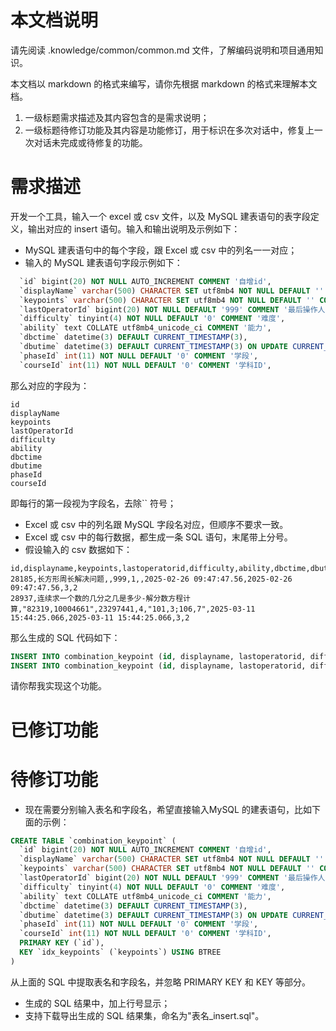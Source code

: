 # 本文档说明

请先阅读 .knowledge/common/common.md 文件，了解编码说明和项目通用知识。

本文档以 markdown 的格式来编写，请你先根据 markdown 的格式来理解本文档。

1. 一级标题需求描述及其内容包含的是需求说明；
2. 一级标题待修订功能及其内容是功能修订，用于标识在多次对话中，修复上一次对话未完成或待修复的功能。

# 需求描述
开发一个工具，输入一个 excel 或 csv 文件，以及 MySQL 建表语句的表字段定义，输出对应的 insert 语句。输入和输出说明及示例如下：
- MySQL 建表语句中的每个字段，跟 Excel 或 csv 中的列名一一对应；
- 输入的 MySQL 建表语句字段示例如下：
```sql
  `id` bigint(20) NOT NULL AUTO_INCREMENT COMMENT '自增id',
  `displayName` varchar(500) CHARACTER SET utf8mb4 NOT NULL DEFAULT '' COMMENT '客户端展示名称',
  `keypoints` varchar(500) CHARACTER SET utf8mb4 NOT NULL DEFAULT '' COMMENT '包含知识点列表合集，多个用逗号分割',
  `lastOperatorId` bigint(20) NOT NULL DEFAULT '999' COMMENT '最后操作人id 999-系统',
  `difficulty` tinyint(4) NOT NULL DEFAULT '0' COMMENT '难度',
  `ability` text COLLATE utf8mb4_unicode_ci COMMENT '能力',
  `dbctime` datetime(3) DEFAULT CURRENT_TIMESTAMP(3),
  `dbutime` datetime(3) DEFAULT CURRENT_TIMESTAMP(3) ON UPDATE CURRENT_TIMESTAMP(3),
  `phaseId` int(11) NOT NULL DEFAULT '0' COMMENT '学段',
  `courseId` int(11) NOT NULL DEFAULT '0' COMMENT '学科ID',
```
那么对应的字段为：
```text
id
displayName
keypoints
lastOperatorId
difficulty
ability
dbctime
dbutime
phaseId
courseId
```
即每行的第一段视为字段名，去除`` 符号；
- Excel 或 csv 中的列名跟 MySQL 字段名对应，但顺序不要求一致。
- Excel 或 csv 中的每行数据，都生成一条 SQL 语句，末尾带上分号。
- 假设输入的 csv 数据如下：
```csv
id,displayname,keypoints,lastoperatorid,difficulty,ability,dbctime,dbutime,phaseid,courseid
28185,长方形周长解决问题,,999,1,,2025-02-26 09:47:47.56,2025-02-26 09:47:47.56,3,2
28937,连续求一个数的几分之几是多少-解分数方程计算,"82319,10004661",23297441,4,"101,3;106,7",2025-03-11 15:44:25.066,2025-03-11 15:44:25.066,3,2
```
那么生成的 SQL 代码如下：
```sql
INSERT INTO combination_keypoint (id, displayname, lastoperatorid, difficulty, ability, dbctime, dbutime, phaseid, courseid) VALUES (28185, '长方形周长解决问题', 999, 1, NULL, '2025-02-26 09:47:47.56', '2025-02-26 09:47:47.56', 3, 2);
INSERT INTO combination_keypoint (id, displayname, lastoperatorid, difficulty, ability, dbctime, dbutime, phaseid, courseid) VALUES (28937, '连续求一个数的几分之几是多少-解分数方程计算', 23297441, 4, '101,3;106,7', '2025-03-11 15:44:25.066', '2025-03-11 15:44:25.066', 3, 2);
```

请你帮我实现这个功能。
# 已修订功能

# 待修订功能
- 现在需要分别输入表名和字段名，希望直接输入MySQL 的建表语句，比如下面的示例：
```sql
CREATE TABLE `combination_keypoint` (
  `id` bigint(20) NOT NULL AUTO_INCREMENT COMMENT '自增id',
  `displayName` varchar(500) CHARACTER SET utf8mb4 NOT NULL DEFAULT '' COMMENT '客户端展示名称',
  `keypoints` varchar(500) CHARACTER SET utf8mb4 NOT NULL DEFAULT '' COMMENT '包含知识点列表合集，多个用逗号分割',
  `lastOperatorId` bigint(20) NOT NULL DEFAULT '999' COMMENT '最后操作人id 999-系统',
  `difficulty` tinyint(4) NOT NULL DEFAULT '0' COMMENT '难度',
  `ability` text COLLATE utf8mb4_unicode_ci COMMENT '能力',
  `dbctime` datetime(3) DEFAULT CURRENT_TIMESTAMP(3),
  `dbutime` datetime(3) DEFAULT CURRENT_TIMESTAMP(3) ON UPDATE CURRENT_TIMESTAMP(3),
  `phaseId` int(11) NOT NULL DEFAULT '0' COMMENT '学段',
  `courseId` int(11) NOT NULL DEFAULT '0' COMMENT '学科ID',
  PRIMARY KEY (`id`),
  KEY `idx_keypoints` (`keypoints`) USING BTREE
)
```
从上面的 SQL 中提取表名和字段名，并忽略 PRIMARY KEY 和 KEY 等部分。
- 生成的 SQL 结果中，加上行号显示；
- 支持下载导出生成的 SQL 结果集，命名为"表名_insert.sql"。


